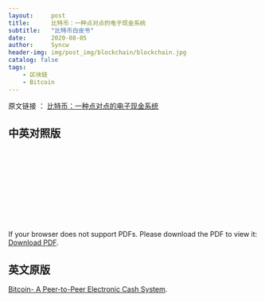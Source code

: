 ```yaml
---
layout:     post
title:      比特币：一种点对点的电子现金系统
subtitle:   "比特币白皮书"
date:       2020-08-05
author:     Syncw
header-img: img/post_img/blockchain/blockchain.jpg
catalog: false
tags:
    - 区块链
    - Bitcoin
---
```


原文链接 ：
<a href="http://www.btcpapers.com/" target="_blank">比特币：一种点对点的电子现金系统</a>

## 中英对照版


<object data="https://www.syncw.work/img/post_img/blockchain/Bitcoin-Whitepaper/Bitcoin-Whitepaper-EN-CN.pdf" type="application/pdf" width="750px" height="750px">
    <embed src="https://www.syncw.work/img/post_img/blockchain/Bitcoin-Whitepaper/Bitcoin-Whitepaper-EN-CN.pdf" type="application/pdf">
        <p>If your browser does not support PDFs. Please download the PDF to view it: <a href="https://www.syncw.work/img/post_img/blockchain/Bitcoin-Whitepaper/Bitcoin-Whitepaper-EN-CN.pdf">Download PDF</a>.</p>
    </embed>
</object>


## 英文原版

<p>
	<a href="https://www.syncw.work/img/post_img/blockchain/Bitcoin-Whitepaper/Bitcoin-Whitepaper-EN.pdf" target="_blank">Bitcoin- A Peer-to-Peer Electronic Cash System</a>.
</p>